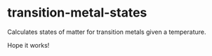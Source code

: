 # transition-metal-states
Calculates states of matter for transition metals given a temperature.

Hope it works!
